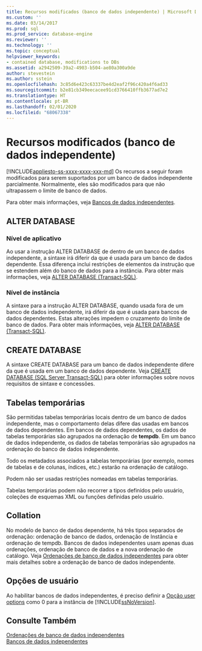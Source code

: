 ```yaml
---
title: Recursos modificados (banco de dados independente) | Microsoft Docs
ms.custom: ''
ms.date: 03/14/2017
ms.prod: sql
ms.prod_service: database-engine
ms.reviewer: ''
ms.technology: ''
ms.topic: conceptual
helpviewer_keywords:
- contained database, modifications to DBs
ms.assetid: a2942509-39a2-4903-b504-ae80a300a9de
author: stevestein
ms.author: sstein
ms.openlocfilehash: 3c85d6e423c63337be4d2eaf2f96c420a4f6ad33
ms.sourcegitcommit: b2e81cb349eecacee91cd3766410ffb3677ad7e2
ms.translationtype: HT
ms.contentlocale: pt-BR
ms.lasthandoff: 02/01/2020
ms.locfileid: "68067338"
---
```

# <a name="modified-features-contained-database"></a>Recursos modificados (banco de dados independente)
[!INCLUDE[appliesto-ss-xxxx-xxxx-xxx-md](../../includes/appliesto-ss-xxxx-xxxx-xxx-md.md)]
  Os recursos a seguir foram modificados para serem suportados por um banco de dados independente parcialmente. Normalmente, eles são modificados para que não ultrapassem o limite de banco de dados.  
  
 Para obter mais informações, veja [Bancos de dados independentes](../../relational-databases/databases/contained-databases.md).  
  
## <a name="alter-database"></a>ALTER DATABASE  
  
### <a name="application-level"></a>Nível de aplicativo  
 Ao usar a instrução ALTER DATABASE de dentro de um banco de dados independente, a sintaxe irá diferir da que é usada para um banco de dados dependente. Essa diferença inclui restrições de elementos da instrução que se estendem além do banco de dados para a instância. Para obter mais informações, veja [ALTER DATABASE &#40;Transact-SQL&#41;](../../t-sql/statements/alter-database-transact-sql.md).  
  
### <a name="instance-level"></a>Nível de instância  
 A sintaxe para a instrução ALTER DATABASE, quando usada fora de um banco de dados independente, irá diferir da que é usada para bancos de dados dependentes. Estas alterações impedem o cruzamento do limite de banco de dados. Para obter mais informações, veja [ALTER DATABASE &#40;Transact-SQL&#41;](../../t-sql/statements/alter-database-transact-sql.md).  
  
## <a name="create-database"></a>CREATE DATABASE  
 A sintaxe CREATE DATABASE para um banco de dados independente difere da que é usada em um banco de dados dependente. Veja [CREATE DATABASE &#40;SQL Server Transact-SQL&#41;](../../t-sql/statements/create-database-sql-server-transact-sql.md) para obter informações sobre novos requisitos de sintaxe e concessões.  
  
## <a name="temporary-tables"></a>Tabelas temporárias  
 São permitidas tabelas temporárias locais dentro de um banco de dados independente, mas o comportamento delas difere das usadas em bancos de dados dependentes. Em bancos de dados dependentes, os dados de tabelas temporárias são agrupados na ordenação de **tempdb**. Em um banco de dados independente, os dados de tabelas temporárias são agrupados na ordenação do banco de dados independente.  
  
 Todo os metadados associados a tabelas temporárias (por exemplo, nomes de tabelas e de colunas, índices, etc.) estarão na ordenação de catálogo.  
  
 Podem não ser usadas restrições nomeadas em tabelas temporárias.  
  
 Tabelas temporárias podem não recorrer a tipos definidos pelo usuário, coleções de esquemas XML ou funções definidas pelo usuário.  
  
## <a name="collation"></a>Collation  
 No modelo de banco de dados dependente, há três tipos separados de ordenação: ordenação de banco de dados, ordenação de Instância e ordenação de tempdb. Bancos de dados independentes usam apenas duas ordenações, ordenação de banco de dados e a nova ordenação de catálogo. Veja [Ordenações de banco de dados independentes](../../relational-databases/databases/contained-database-collations.md) para obter mais detalhes sobre a ordenação de banco de dados independente.  
  
## <a name="user-options"></a>Opções de usuário  
 Ao habilitar bancos de dados independentes, é preciso definir a [Opção user options](../../database-engine/configure-windows/configure-the-user-options-server-configuration-option.md) como 0 para a instância de [!INCLUDE[ssNoVersion](../../includes/ssnoversion-md.md)].  
  
## <a name="see-also"></a>Consulte Também  
 [Ordenações de banco de dados independentes](../../relational-databases/databases/contained-database-collations.md)   
 [Bancos de dados independentes](../../relational-databases/databases/contained-databases.md)  
  
  
